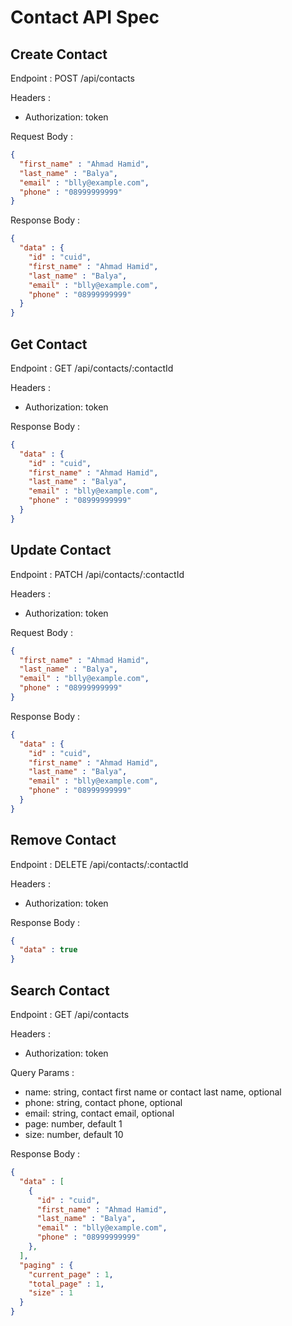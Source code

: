 # Contact API Spec

## Create Contact

Endpoint : POST /api/contacts

Headers :
- Authorization: token

Request Body :

```json
{
  "first_name" : "Ahmad Hamid",
  "last_name" : "Balya",
  "email" : "blly@example.com",
  "phone" : "08999999999"
}
```

Response Body :

```json
{
  "data" : {
    "id" : "cuid",
    "first_name" : "Ahmad Hamid",
    "last_name" : "Balya",
    "email" : "blly@example.com",
    "phone" : "08999999999"
  } 
}
```

## Get Contact

Endpoint : GET /api/contacts/:contactId

Headers :
- Authorization: token

Response Body :

```json
{
  "data" : {
    "id" : "cuid",
    "first_name" : "Ahmad Hamid",
    "last_name" : "Balya",
    "email" : "blly@example.com",
    "phone" : "08999999999"
  } 
}
```

## Update Contact

Endpoint : PATCH /api/contacts/:contactId

Headers :
- Authorization: token

Request Body :

```json
{
  "first_name" : "Ahmad Hamid",
  "last_name" : "Balya",
  "email" : "blly@example.com",
  "phone" : "08999999999"
}
```

Response Body :

```json
{
  "data" : {
    "id" : "cuid",
    "first_name" : "Ahmad Hamid",
    "last_name" : "Balya",
    "email" : "blly@example.com",
    "phone" : "08999999999"
  } 
}
```

## Remove Contact

Endpoint : DELETE /api/contacts/:contactId

Headers :
- Authorization: token

Response Body :

```json
{
  "data" : true
}
```

## Search Contact

Endpoint : GET /api/contacts

Headers :
- Authorization: token

Query Params :
- name: string, contact first name or contact last name, optional
- phone: string, contact phone, optional
- email: string, contact email, optional
- page: number, default 1
- size: number, default 10

Response Body :

```json
{
  "data" : [
    {
      "id" : "cuid",
      "first_name" : "Ahmad Hamid",
      "last_name" : "Balya",
      "email" : "blly@example.com",
      "phone" : "08999999999"
    },
  ],
  "paging" : {
    "current_page" : 1,
    "total_page" : 1,
    "size" : 1
  }
}
```